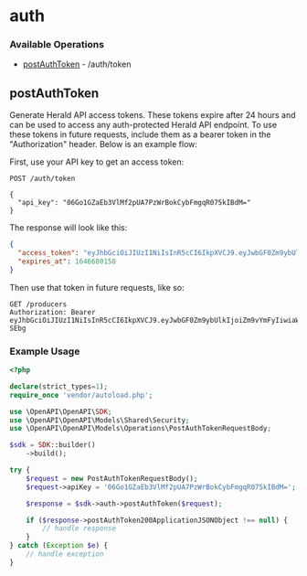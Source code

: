 # auth

### Available Operations

* [postAuthToken](#postauthtoken) - /auth/token

## postAuthToken

Generate Herald API access tokens. These tokens expire after 24 hours and can be used to access any auth-protected Herald API endpoint. To use these tokens in future requests, include them as a bearer token in the "Authorization" header. Below is an example flow:

First, use your API key to get an access token:
``` http
POST /auth/token

{
  "api_key": "06Go1GZaEb3VlMf2pUA7PzWrBokCybFmgqR075kIBdM="
}
```

The response will look like this:
``` json
{
  "access_token": "eyJhbGciOiJIUzI1NiIsInR5cCI6IkpXVCJ9.eyJwbGF0Zm9ybUlkIjoiZm9vYmFyIiwiaWF0IjoxNjQ2NTkzNzUwLCJleHAiOjE2NDY2ODAxNTB9.UEe8fXdaiS4rynpeVlISm6wWglQitbZfW5_YXs-SEbg",
  "expires_at": 1646680150
}
```

Then use that token in future requests, like so:
``` http
GET /producers
Authorization: Bearer eyJhbGciOiJIUzI1NiIsInR5cCI6IkpXVCJ9.eyJwbGF0Zm9ybUlkIjoiZm9vYmFyIiwiaWF0IjoxNjQ2NTkzNzUwLCJleHAiOjE2NDY2ODAxNTB9.UEe8fXdaiS4rynpeVlISm6wWglQitbZfW5_YXs-SEbg
```

### Example Usage

```php
<?php

declare(strict_types=1);
require_once 'vendor/autoload.php';

use \OpenAPI\OpenAPI\SDK;
use \OpenAPI\OpenAPI\Models\Shared\Security;
use \OpenAPI\OpenAPI\Models\Operations\PostAuthTokenRequestBody;

$sdk = SDK::builder()
    ->build();

try {
    $request = new PostAuthTokenRequestBody();
    $request->apiKey = '06Go1GZaEb3VlMf2pUA7PzWrBokCybFmgqR075kIBdM=';

    $response = $sdk->auth->postAuthToken($request);

    if ($response->postAuthToken200ApplicationJSONObject !== null) {
        // handle response
    }
} catch (Exception $e) {
    // handle exception
}
```
